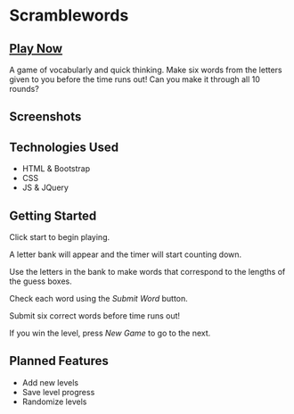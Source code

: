 # Scramblewords
## [Play Now](https://ryanjjlee.github.io/scramblewords/)
A game of vocabularly and quick thinking. Make six words from the letters given to you before the time runs out! Can you make it through all 10 rounds?


## Screenshots


## Technologies Used
* HTML & Bootstrap
* CSS
* JS & JQuery

## Getting Started
Click start to begin playing. 

A letter bank will appear and the timer will start counting down. 

Use the letters in the bank to make words that correspond to the lengths of the guess boxes.

Check each word using the _Submit Word_ button.

Submit six correct words before time runs out!

If you win the level, press _New Game_ to go to the next.

## Planned Features
* Add new levels
* Save level progress
* Randomize levels
